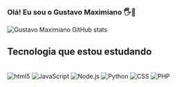 ### Olá! Eu sou o Gustavo Maximiano 🖐️👋

![Gustavo Maximiano GitHub stats](https://github-readme-stats.vercel.app/api?username=devgustavom&show_icons=true&theme=radical)

## Tecnologia que estou estudando
<div style ="display: inline_block"><br/>
  <img align = "center" alt= "html5" src="https://img.shields.io/badge/HTML5-E34F26?style=for-the-badge&logo=html5&logoColor=white"/>
  <img align = "center" alt= "JavaScript" src="https://img.shields.io/badge/JavaScript-323330?style=for-the-badge&logo=javascript&logoColor=F7DF1E"/>
  <img align = "center" alt= "Node.js" src="https://img.shields.io/badge/Node.js-43853D?style=for-the-badge&logo=node.js&logoColor=white"/>
  <img align = "center" alt= "Python" src="https://img.shields.io/badge/Python-14354C?style=for-the-badge&logo=python&logoColor=white"/>
  <img align = "center" alt= "CSS" src="https://img.shields.io/badge/CSS-239120?&style=for-the-badge&logo=css3&logoColor=white"/>
  <img align = "center" alt= "PHP" src="https://img.shields.io/badge/PHP-777BB4?style=for-the-badge&logo=php&logoColor=white"/>
  
  
  </div>
